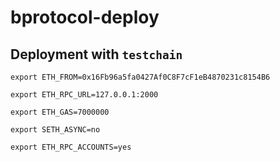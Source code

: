 # bprotocol-deploy

## Deployment with `testchain`

    export ETH_FROM=0x16Fb96a5fa0427Af0C8F7cF1eB4870231c8154B6

    export ETH_RPC_URL=127.0.0.1:2000

    export ETH_GAS=7000000

    export SETH_ASYNC=no

    export ETH_RPC_ACCOUNTS=yes
